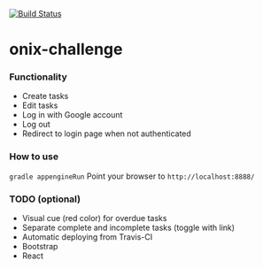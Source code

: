 [![Build Status](https://travis-ci.org/Serneum/onix-challenge.svg?branch=master)](https://travis-ci.org/Serneum/onix-challenge)
# onix-challenge

### Functionality
- Create tasks
- Edit tasks
- Log in with Google account
- Log out
- Redirect to login page when not authenticated

### How to use
`gradle appengineRun`
Point your browser to `http://localhost:8888/`

### TODO (optional)
- Visual cue (red color) for overdue tasks
- Separate complete and incomplete tasks (toggle with link)
- Automatic deploying from Travis-CI
- Bootstrap
- React
